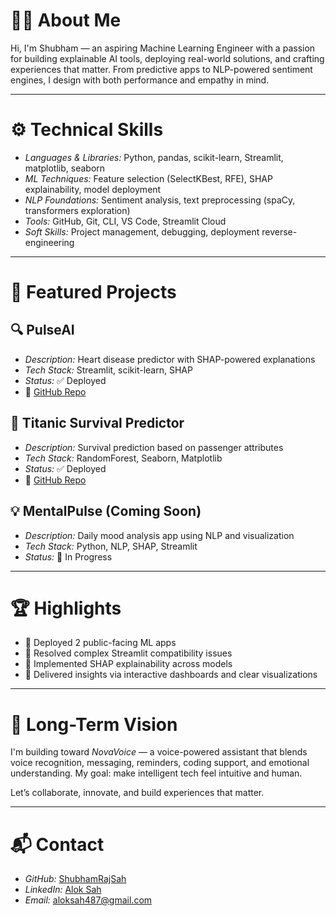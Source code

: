 
# 👨‍💻 About Me
Hi, I'm Shubham — an aspiring Machine Learning Engineer with a passion for building explainable AI tools, deploying real-world solutions, and crafting experiences that matter. From predictive apps to NLP-powered sentiment engines, I design with both performance and empathy in mind.

---

# ⚙ Technical Skills
- *Languages & Libraries:* Python, pandas, scikit-learn, Streamlit, matplotlib, seaborn
- *ML Techniques:* Feature selection (SelectKBest, RFE), SHAP explainability, model deployment
- *NLP Foundations:* Sentiment analysis, text preprocessing (spaCy, transformers exploration)
- *Tools:* GitHub, Git, CLI, VS Code, Streamlit Cloud
- *Soft Skills:* Project management, debugging, deployment reverse-engineering

---

# 🚀 Featured Projects

## 🔍 PulseAI
- *Description:* Heart disease predictor with SHAP-powered explanations
- *Tech Stack:* Streamlit, scikit-learn, SHAP
- *Status:* ✅ Deployed  
- 📂 [GitHub Repo](https://github.com/ShubhamRajSah/pulseai)

## 🧬 Titanic Survival Predictor
- *Description:* Survival prediction based on passenger attributes
- *Tech Stack:* RandomForest, Seaborn, Matplotlib
- *Status:* ✅ Deployed  
- 📂 [GitHub Repo](https://github.com/ShubhamRajSah/titanic-survival-predictor)

## 💡 MentalPulse (Coming Soon)
- *Description:* Daily mood analysis app using NLP and visualization
- *Tech Stack:* Python, NLP, SHAP, Streamlit
- *Status:* 🧠 In Progress

---

# 🏆 Highlights
- 🎯 Deployed 2 public-facing ML apps
- 🔧 Resolved complex Streamlit compatibility issues
- 🧠 Implemented SHAP explainability across models
- 💬 Delivered insights via interactive dashboards and clear visualizations

---

# 🌌 Long-Term Vision
I'm building toward *NovaVoice* — a voice-powered assistant that blends voice recognition, messaging, reminders, coding support, and emotional understanding. My goal: make intelligent tech feel intuitive and human.

Let’s collaborate, innovate, and build experiences that matter.

---

# 📬 Contact
- *GitHub:* [ShubhamRajSah](https://github.com/ShubhamRajSah)
- *LinkedIn:* [Alok Sah](https://www.linkedin.com/in/alok-sah-a82266373/)
- *Email:* aloksah487@gmail.com
